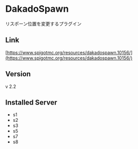 # DakadoSpawn
リスポーン位置を変更するプラグイン

## Link
[https://www.spigotmc.org/resources/dakadospawn.10156/](https://www.spigotmc.org/resources/dakadospawn.10156/)

## Version
v 2.2

## Installed Server
- s1
- s2
- s3
- s5
- s7
- s8

